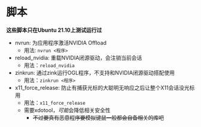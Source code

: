 # 脚本
**这些脚本只在Ubuntu 21.10上测试运行过**

* nvrun: 为应用程序激活NVIDIA Offload
    * 用法: `nvrun <程序>`
* reload_nvidia: 重载NVIDIA闭源驱动，会注销当前会话
    * 用法：`reload_nvidia`
* zinkrun: 通过zink运行OGL程序，不支持和NVIDIA闭源驱动搭配使用
    * 用法：`zinkrun <程序>`
* x11_force_release: 防止有捕获光标的大聪明无响应之后让整个X11会话没光标用
    * 用法：`x11_force_release`
    * 需要xdotool，*可能*会降低相关安全性
        * ~~不过要真有恶意程序要模拟键鼠一般都会自备相关的库吧~~
